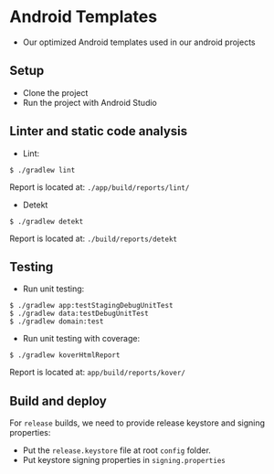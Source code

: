 # Android Templates

- Our optimized Android templates used in our android projects

## Setup

- Clone the project
- Run the project with Android Studio

## Linter and static code analysis

- Lint:

```
$ ./gradlew lint
```

Report is located at: `./app/build/reports/lint/`

- Detekt

```
$ ./gradlew detekt
```

Report is located at: `./build/reports/detekt`

## Testing

- Run unit testing:

```
$ ./gradlew app:testStagingDebugUnitTest
$ ./gradlew data:testDebugUnitTest
$ ./gradlew domain:test
```

- Run unit testing with coverage:

```
$ ./gradlew koverHtmlReport
```

Report is located at: `app/build/reports/kover/`

## Build and deploy

For `release` builds, we need to provide release keystore and signing properties:

- Put the `release.keystore` file at root `config` folder.
- Put keystore signing properties in `signing.properties`
